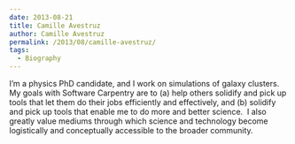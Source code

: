```yaml
---
date: 2013-08-21
title: Camille Avestruz
author: Camille Avestruz
permalink: /2013/08/camille-avestruz/
tags:
  - Biography
---
```

I&#8217;m a physics PhD candidate, and I work on simulations of galaxy clusters.  My goals with Software Carpentry are to (a) help others solidify and pick up tools that let them do their jobs efficiently and effectively, and (b) solidify and pick up tools that enable me to do more and better science.  I also greatly value mediums through which science and technology become logistically and conceptually accessible to the broader community.

